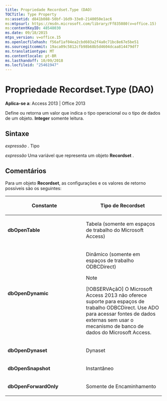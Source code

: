```yaml
---
title: Propriedade Recordset.Type (DAO)
TOCTitle: Type Property
ms:assetid: d841b088-50bf-16d9-33e0-2140050e1ac6
ms:mtpsurl: https://msdn.microsoft.com/library/Ff835080(v=office.15)
ms:contentKeyID: 48548030
ms.date: 09/18/2015
mtps_version: v=office.15
ms.openlocfilehash: f56af1af04ea2cbd603a2f4a0c71bc8e67e5be51
ms.sourcegitcommit: 19aca09c5812cfb98b68b5d4604dcaa814479df7
ms.translationtype: MT
ms.contentlocale: pt-BR
ms.lasthandoff: 10/09/2018
ms.locfileid: "25461947"
---
```

# <a name="recordsettype-property-dao"></a>Propriedade Recordset.Type (DAO)


**Aplica-se a**: Access 2013 | Office 2013

Define ou retorna um valor que indica o tipo operacional ou o tipo de dados de um objeto. **Integer** somente leitura.

## <a name="syntax"></a>Sintaxe

*expressão* . Tipo

*expressão* Uma variável que representa um objeto **Recordset** .

## <a name="remarks"></a>Comentários

Para um objeto **Recordset**, as configurações e os valores de retorno possíveis são os seguintes:

<table>
<colgroup>
<col style="width: 50%" />
<col style="width: 50%" />
</colgroup>
<thead>
<tr class="header">
<th><p>Constante</p></th>
<th><p>Tipo de Recordset</p></th>
</tr>
</thead>
<tbody>
<tr class="odd">
<td><p><strong>dbOpenTable</strong></p></td>
<td><p>Tabela (somente em espaços de trabalho do Microsoft Access)</p></td>
</tr>
<tr class="even">
<td><p><strong>dbOpenDynamic</strong></p></td>
<td><p>Dinâmico (somente em espaços de trabalho ODBCDirect)</p>

> [!NOTE]
> <P>[!OBSERVAçãO] O Microsoft Access 2013 não oferece suporte para espaços de trabalho ODBCDirect. Use ADO para acessar fontes de dados externas sem usar o mecanismo de banco de dados do Microsoft Access.</P>


<p></p></td>
</tr>
<tr class="odd">
<td><p><strong>dbOpenDynaset</strong></p></td>
<td><p>Dynaset</p></td>
</tr>
<tr class="even">
<td><p><strong>dbOpenSnapshot</strong></p></td>
<td><p>Instantâneo</p></td>
</tr>
<tr class="odd">
<td><p><strong>dbOpenForwardOnly</strong></p></td>
<td><p>Somente de Encaminhamento</p></td>
</tr>
</tbody>
</table>

